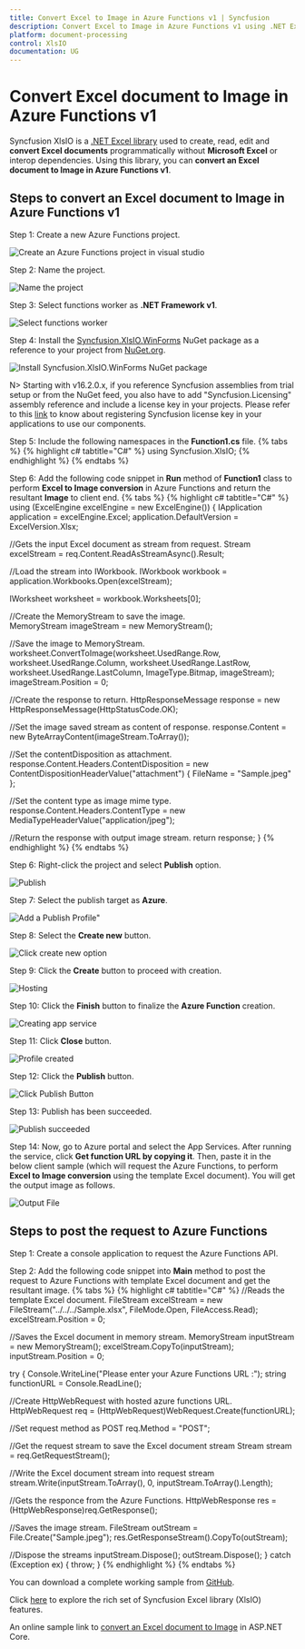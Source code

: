 ```yaml
---
title: Convert Excel to Image in Azure Functions v1 | Syncfusion
description: Convert Excel to Image in Azure Functions v1 using .NET Excel library (XlsIO) without Microsoft Excel or interop dependencies.
platform: document-processing
control: XlsIO
documentation: UG
---
```


# Convert Excel document to Image in Azure Functions v1

Syncfusion XlsIO is a [.NET Excel library](https://www.syncfusion.com/document-processing/excel-framework/net) used to create, read, edit and **convert Excel documents** programmatically without **Microsoft Excel** or interop dependencies. Using this library, you can **convert an Excel document to Image in Azure Functions v1**.

## Steps to convert an Excel document to Image in Azure Functions v1

Step 1: Create a new Azure Functions project.

![Create an Azure Functions project in visual studio](Azure_Images/Functions_v1/Create_Application.png)

Step 2: Name the project.

![Name the project](Azure_Images/Functions_v1/Name_the_Application_Image.png)

Step 3: Select functions worker as **.NET Framework v1**.

![Select functions worker](Azure_Images/Functions_v1/Functions_Worker.png)

Step 4: Install the [Syncfusion.XlsIO.WinForms](https://www.nuget.org/packages/Syncfusion.XlsIO.WinForms) NuGet package as a reference to your project from [NuGet.org](https://www.nuget.org/).

![Install Syncfusion.XlsIO.WinForms NuGet package](Azure_Images/Functions_v1/Install_NuGet_Image.png)

N> Starting with v16.2.0.x, if you reference Syncfusion assemblies from trial setup or from the NuGet feed, you also have to add "Syncfusion.Licensing" assembly reference and include a license key in your projects. Please refer to this [link](https://help.syncfusion.com/common/essential-studio/licensing/overview) to know about registering Syncfusion license key in your applications to use our components. 

Step 5: Include the following namespaces in the **Function1.cs** file.
{% tabs %}
{% highlight c# tabtitle="C#" %}
using Syncfusion.XlsIO;
{% endhighlight %}
{% endtabs %}

Step 6: Add the following code snippet in **Run** method of **Function1** class to perform **Excel to Image conversion** in Azure Functions and return the resultant **Image** to client end.
{% tabs %}
{% highlight c# tabtitle="C#" %}
using (ExcelEngine excelEngine = new ExcelEngine())
{
  IApplication application = excelEngine.Excel;
  application.DefaultVersion = ExcelVersion.Xlsx;

  //Gets the input Excel document as stream from request.
  Stream excelStream = req.Content.ReadAsStreamAsync().Result;

  //Load the stream into IWorkbook.
  IWorkbook workbook = application.Workbooks.Open(excelStream);

  IWorksheet worksheet = workbook.Worksheets[0];

  //Create the MemoryStream to save the image.      
  MemoryStream imageStream = new MemoryStream();

  //Save the image to MemoryStream.
  worksheet.ConvertToImage(worksheet.UsedRange.Row, worksheet.UsedRange.Column, worksheet.UsedRange.LastRow, worksheet.UsedRange.LastColumn, ImageType.Bitmap, imageStream);
  imageStream.Position = 0;

  //Create the response to return.
  HttpResponseMessage response = new HttpResponseMessage(HttpStatusCode.OK);

  //Set the image saved stream as content of response.
  response.Content = new ByteArrayContent(imageStream.ToArray());

  //Set the contentDisposition as attachment.
  response.Content.Headers.ContentDisposition = new ContentDispositionHeaderValue("attachment")
  {
    FileName = "Sample.jpeg"
  };

  //Set the content type as image mime type.
  response.Content.Headers.ContentType = new MediaTypeHeaderValue("application/jpeg");

  //Return the response with output image stream.
  return response;
}
{% endhighlight %}
{% endtabs %}

Step 6: Right-click the project and select **Publish** option.

![Publish](Azure_Images/Functions_v1/Publish_Image.png)

Step 7: Select the publish target as **Azure**.

![Add a Publish Profile"](Azure_Images/Functions_v1/Publish_Profile.png)

Step 8: Select the **Create new** button.

![Click create new option](Azure_Images/Functions_v1/Create_New.png)

Step 9: Click the **Create** button to proceed with creation. 

![Hosting](Azure_Images/Functions_v1/Hosting_Image.png)

Step 10: Click the **Finish** button to finalize the **Azure Function** creation. 

![Creating app service](Azure_Images/Functions_v1/Azure_Function_Image.png)

Step 11: Click **Close** button.

![Profile created](Azure_Images/Functions_v1/Profile_Created_Image.png)

Step 12: Click the **Publish** button.

![Click Publish Button](Azure_Images/Functions_v1/Start_Publish_Image.png)

Step 13: Publish has been succeeded.

![Publish succeeded](Azure_Images/Functions_v1/Publish_Success_Image.png)

Step 14: Now, go to Azure portal and select the App Services. After running the service, click **Get function URL by copying it**. Then, paste it in the below client sample (which will request the Azure Functions, to perform **Excel to Image conversion** using the template Excel document). You will get the output image as follows.

![Output File](Azure_Images/Functions_v1/ExcelToImage_Function_v1.png)

## Steps to post the request to Azure Functions

Step 1: Create a console application to request the Azure Functions API.

Step 2: Add the following code snippet into **Main** method to post the request to Azure Functions with template Excel document and get the resultant image.
{% tabs %}
{% highlight c# tabtitle="C#" %}
//Reads the template Excel document.
FileStream excelStream = new FileStream("../../../Sample.xlsx", FileMode.Open, FileAccess.Read);
excelStream.Position = 0;

//Saves the Excel document in memory stream.
MemoryStream inputStream = new MemoryStream();
excelStream.CopyTo(inputStream);
inputStream.Position = 0;

try
{
  Console.WriteLine("Please enter your Azure Functions URL :");
  string functionURL = Console.ReadLine();

  //Create HttpWebRequest with hosted azure functions URL.                
  HttpWebRequest req = (HttpWebRequest)WebRequest.Create(functionURL);

  //Set request method as POST
  req.Method = "POST";

  //Get the request stream to save the Excel document stream
  Stream stream = req.GetRequestStream();

  //Write the Excel document stream into request stream
  stream.Write(inputStream.ToArray(), 0, inputStream.ToArray().Length);

  //Gets the responce from the Azure Functions.
  HttpWebResponse res = (HttpWebResponse)req.GetResponse();

  //Saves the image stream.
  FileStream outStream = File.Create("Sample.jpeg");
  res.GetResponseStream().CopyTo(outStream);

  //Dispose the streams
  inputStream.Dispose();
  outStream.Dispose();
}
catch (Exception ex)
{
    throw;
}
{% endhighlight %}
{% endtabs %}

You can download a complete working sample from [GitHub](https://github.com/SyncfusionExamples/XlsIO-Examples/tree/master/Getting%20Started/Azure%20V1%20Function/Convert%20Excel%20to%20Image). 

Click [here](https://www.syncfusion.com/document-processing/excel-framework/net-core) to explore the rich set of Syncfusion Excel library (XlsIO) features.

An online sample link to [convert an Excel document to Image](https://ej2.syncfusion.com/aspnetcore/Excel/WorksheetToImage#/material3) in ASP.NET Core.

